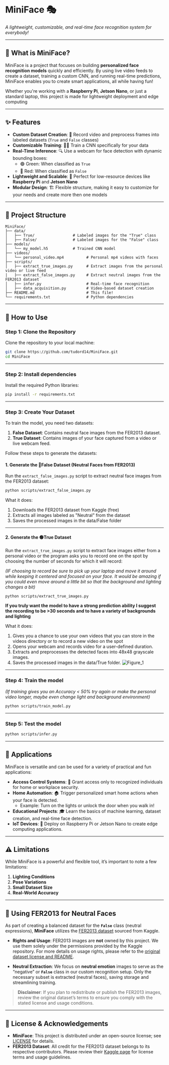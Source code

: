
# **MiniFace** 🎭
*A lightweight, customizable, and real-time face recognition system for everybody!*

---

## **🌟 What is MiniFace?**

MiniFace is a project that focuses on building **personalized face recognition models** quickly and efficiently. By using live video feeds to create a dataset, training a custom CNN, and running real-time predictions, MiniFace enables you to create smart applications, all while having fun!

Whether you're working with a **Raspberry Pi**, **Jetson Nano**, or just a standard laptop, this project is made for lightweight deployment and edge computing

---

## **✨ Features**

- **Custom Dataset Creation**: 🎥 Record video and preprocess frames into labeled datasets (`True` and `False` classes)
- **Customizable Training**: 🧑‍🔬 Train a CNN specifically for your data
- **Real-Time Inference**: 🔍 Use a webcam for face detection with dynamic bounding boxes:
  - 🟢 Green: When classified as `True`
  - 🔴 Red: When classified as `False`
- **Lightweight and Scalable**: 🚀 Perfect for low-resource devices like **Raspberry Pi** and **Jetson Nano**
- **Modular Design**: 🏗️ Flexible structure, making it easy to customize for your needs and create more then one models

---

## **📂 Project Structure**

```plaintext
MiniFace/
├── data/
│   ├── True/                 # Labeled images for the "True" class
│   ├── False/                # Labeled images for the "False" class
├── models/
│   └── my_model.h5           # Trained CNN model
├── videos/
│   └── personal_video.mp4          # Personal mp4 videos with faces
├── scripts/
│   ├── extract_true_images.py      # Extract images from the personal video or live feed
|   ├── extract_false_images.py     # Extract neutral images from the FER2013 dataset
│   ├── infer.py                    # Real-time face recognition
│   ├── data_acquisition.py         # Video-based dataset creation
├── README.md                       # This file!
└── requirements.txt                # Python dependencies
````
---

## **📖 How to Use**

### **Step 1: Clone the Repository**
Clone the repository to your local machine:
```bash
git clone https://github.com/tudord14/MiniFace.git
cd MiniFace
```

---

### **Step 2: Install dependencies**
Install the required Python libraries:
```bash
pip install -r requirements.txt
```

---

### **Step 3: Create Your Dataset**

To train the model, you need two datasets:
1. **False Dataset**: Contains neutral face images from the FER2013 dataset.
2. **True Dataset**: Contains images of your face captured from a video or live webcam feed.

Follow these steps to generate the datasets:

#### **1. Generate the 🔴False Dataset (Neutral Faces from FER2013)**
Run the `extract_false_images.py` script to extract neutral face images from the FER2013 dataset:
```bash
python scripts/extract_false_images.py
```

What it does:
1. Downloads the FER2013 dataset from Kaggle (free)
2. Extracts all images labeled as "Neutral" from the dataset
3. Saves the processed images in the data/False folder

---

#### **2. Generate the 🟢True Dataset**
Run the `extract_true_images.py` script to extract face images either from a personal video or the program asks you to record one on the spot by choosing the number of seconds for which it will record:

*(IF choosing to record be sure to pick up your laptop and move it around while keeping it centered and focused on your face. It would be amazing if you could even move around a little bit so that the background and lighting changes a bit)*
```bash
python scripts/extract_true_images.py
```
**If you truly want the model to have a strong prediction ability I suggest the recording to be >30 seconds and to have a variety of backgrounds and lighting**

What it does:
1. Gives you a chance to use your own videos that you can store in the videos directory or to record a new video on the spot
2. Opens your webcam and records video for a user-defined duration.
3. Extracts and preprocesses the detected faces into 48x48 grayscale images.
4. Saves the processed images in the data/True folder.
![Figure_1](https://github.com/user-attachments/assets/b8177077-40f0-4e4f-9ec2-07c21a97efae)


---

### **Step 4: Train the model**
*(If training gives you an Accuracy < 50% try again or make the personal video longer, maybe even change light and background environment)*
```bash
python scripts/train_model.py
```

---

### **Step 5: Test the model**
```bash
python scripts/infer.py
```

---

## **🎯 Applications**

MiniFace is versatile and can be used for a variety of practical and fun applications:

- **Access Control Systems**: 🏢 Grant access only to recognized individuals for home or workplace security.
- **Home Automation**: 🏠 Trigger personalized smart home actions when your face is detected.
  - Example: Turn on the lights or unlock the door when you walk in!
- **Educational Projects**: 🎓 Learn the basics of machine learning, dataset creation, and real-time face detection.
- **IoT Devices**: 🤖 Deploy on Raspberry Pi or Jetson Nano to create edge computing applications.

---

## **⚠️ Limitations**

While MiniFace is a powerful and flexible tool, it’s important to note a few limitations:

1. **Lighting Conditions**
2. **Pose Variations**
3. **Small Dataset Size**
5. **Real-World Accuracy**

---




## **👤 Using FER2013 for Neutral Faces**

As part of creating a balanced dataset for the **`False`** class (neutral expressions), **MiniFace** utilizes the [FER2013 dataset](https://www.kaggle.com/datasets/msambare/fer2013) sourced from Kaggle.

- **Rights and Usage**: FER2013 images are **not** owned by this project. We use them solely under the permissions provided by the Kaggle repository. For more details on usage rights, please refer to the [original dataset license and README](https://www.kaggle.com/datasets/msambare/fer2013).

- **Neutral Extraction**: We focus on **neutral emotion** images to serve as the “negative” or **`False`** class in our custom recognition setup. Only the necessary subset is extracted (neutral faces), saving storage and streamlining training.

> **Disclaimer**: If you plan to redistribute or publish the FER2013 images, review the original dataset’s terms to ensure you comply with the stated license and usage conditions.

---

## **📄 License & Acknowledgements**

- **MiniFace**: This project is distributed under an open-source license; see [LICENSE](LICENSE) for details.
- **FER2013 Dataset**: All credit for the FER2013 dataset belongs to its respective contributors. Please review their [Kaggle page](https://www.kaggle.com/datasets/msambare/fer2013) for license terms and usage guidelines.
